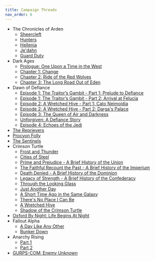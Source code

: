 ```yaml
---
title: Campaign Threads
nav_order: 6
---
```


- The Chronicles of Arden
  - [Sheercleft](https://www.dndbeyond.com/forums/d-d-beyond-general/play-by-post/22396-the-chronicles-of-arden-sheercleft)
  - [Hunters](https://dndbeyond.com/forums/d-d-beyond-general/play-by-post/32262-the-chronicles-of-arden-hunters)
  - [Hellenia](https://app.roll20.net/forum/post/8831028/liberty-beguiling/?pagenum=1)
  - [Je'dahn](https://discord.com/channels/476843342001602570/722185316370350253)
  - [Guard Duty](https://discord.com/channels/476843342001602570/840335141308989491)
- Dark Ages
  - [Prologue: One Upon a  Time in the West](https://paizo.com/campaigns/DarkAges/gameplay)
  - [Chapter 1: Change](https://app.roll20.net/forum/post/6708877/chapter-1-change/?pagenum=1)
  - [Chapter 2: Ride of the Red Wolves](https://app.roll20.net/forum/post/8103227/chapter-2-ride-of-the-red-wolves/?pagenum=1)
  - [Chapter 3: The Long Road Out of Eden](https://app.roll20.net/forum/post/10511668/chapter-3-the-long-road-out-of-eden/?pagenum=1)
- Dawn of Defiance
  - [Episode 1: The Traitor’s Gambit - Part 1: Prelude to Defiance](https://app.roll20.net/forum/post/6041651/episode-1-the-traitors-gambit-part-1-prelude-to-defiance/?pagenum=1)
  - [Episode 1: The Traitor’s Gambit - Part 2: Arrival at Felucia](https://app.roll20.net/forum/post/6764215/episode-1-the-traitors-gambit-part-2-arrival-at-felucia/?pagenum=1)
  - [Episode 2: A Wretched Hive - Part 1: Cato Neimoidia](https://app.roll20.net/forum/post/7054595/episode-2-a-wretched-hive-part-1-cato-neimoidia/?pagenum=1)
  - [Episode 2: A Wretched Hive - Part 2: Darga's Palace](https://app.roll20.net/forum/post/7231540/episode-2-a-wretched-hive-part-2-dargas-palace)
  - [Episode 3: The Queen of Air and Darkness](https://app.roll20.net/forum/post/9509626/episode-3-the-queen-of-air-and-darkness/?pagenum=1)
  - [Unforgiven: A Defiance Story](https://app.roll20.net/forum/post/10653821/unforgiven-a-defiance-story/?pagenum=1)
  - [Episode 4: Echoes of the Jedi](https://app.roll20.net/forum/post/10605047/episode-4-echoes-of-the-jedi/?pagenum=1)
- [The Reprievers](https://discord.com/channels/476843342001602570/871796471710777405)
- [Procyon Folly](https://discord.com/channels/476843342001602570/871647304199864351)
- [The Sentinels](https://discord.com/channels/476843342001602570/893843266309615617)
- Crimson Turtle
  - [Frost and Thunder](https://app.roll20.net/forum/post/1360329/frost-and-thunder)
  - [Cities of Steel](https://app.roll20.net/forum/post/1374449/cities-of-steel)
  - [Prime and Prejudice - A Brief History of the Union](https://app.roll20.net/forum/post/1379248/prime-and-prejudice-a-brief-history-of-the-union)
  - [The Faithful Recount the Past - A Brief History of the Imperium](https://app.roll20.net/forum/post/1380805/the-faithful-recount-the-past-a-brief-history-of-the-imperium)
  - [Death Denied - A Brief History of the Dominion](https://app.roll20.net/forum/post/1382398/death-denied-a-brief-history-of-the-dominion)
  - [Legacy of Strength - A Brief History of the Confederacy](https://app.roll20.net/forum/post/1387165/legacy-of-strength-a-brief-history-of-the-confederacy)
  - [Through the Looking Glass](https://app.roll20.net/forum/post/1342441/through-the-looking-glass)
  - [Just Another Day](https://app.roll20.net/forum/post/1342536/just-another-day)
  - [A Short Time Ago in the Same Galaxy](https://app.roll20.net/forum/post/1371533/a-short-time-ago-in-the-same-galaxy)
  - [There's No Place I Can Be](https://app.roll20.net/forum/post/1394970/theres-no-place-i-can-be/?pagenum=1)
  - [A Wretched Hive](https://app.roll20.net/forum/post/1427518/a-wretched-hive/?pagenum=1)
  - [Shadow of the Crimson Turtle](https://app.roll20.net/forum/post/7470280/shadow-of-the-crimson-turtle/?pagenum=1)
- [Oxford By Night: Life Begins At Night](https://app.roll20.net/forum/post/8342777/chapter-1-life-begins-at-night/?pagenum=1)
- Fallout Alpha
  - [A Day Like Any Other](https://app.roll20.net/forum/post/9032808/a-day-like-any-other)
  - [Bunker Down](https://app.roll20.net/forum/post/9016666/bunker-down/?pagenum=1)
- Anarchy Rising
  - [Part 1](https://discord.com/channels/463731807624495126/680095089409786024)
  - [Part 2](https://discord.com/channels/476843342001602570/815283361966325771)
- [GURPS-COM: Enemy Unknown](https://app.roll20.net/forum/post/6894776/prologue-enemy-unknown/?pagenum=1)